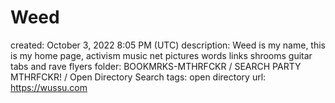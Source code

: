 # Weed

created: October 3, 2022 8:05 PM (UTC)
description: Weed is my name, this is my home page, activism music net pictures words links shrooms guitar tabs and rave flyers
folder: BOOKMRKS-MTHRFCKR / SEARCH PARTY MTHRFCKR! / Open Directory Search
tags: open directory
url: https://wussu.com